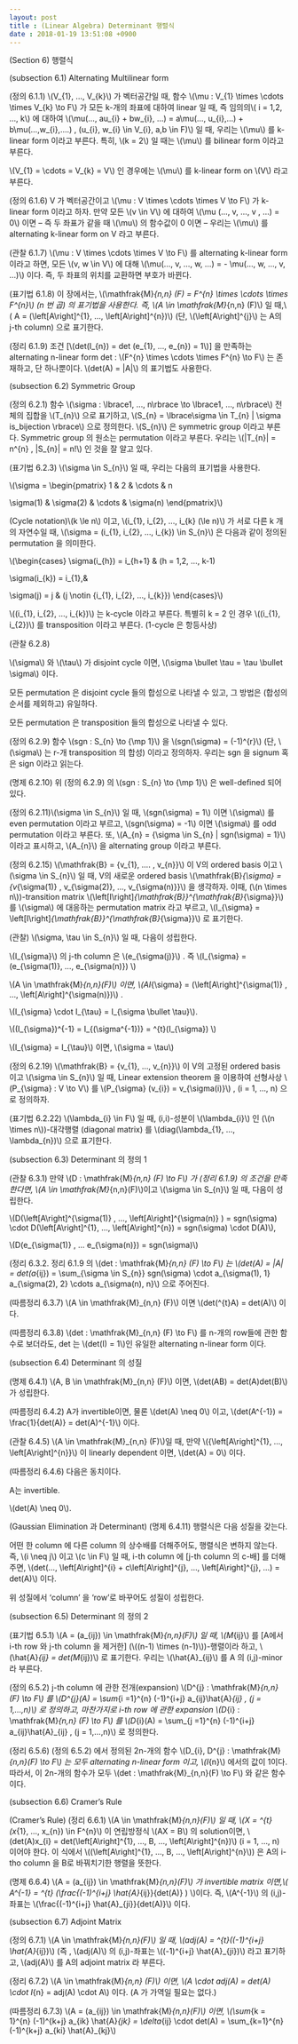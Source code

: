 ```yaml
---
layout: post
title : (Linear Algebra) Determinant 행렬식
date : 2018-01-19 13:51:08 +0900
---
```

(Section 6) 행렬식

(subsection 6.1) Alternating Multilinear form

(정의 6.1.1) \\(V_{1}, …, V_{k}\\) 가 벡터공간일 때, 함수 \\(\mu : V_{1} \times \cdots \times V_{k} \to F\\) 가 모든 k-개의 좌표에 대하여 linear 일 때, 즉 임의의\\( i = 1,2, …, k\\) 에 대하여 \\(\mu(…, au_{i} + bw_{i}, …) = a\mu(…, u_{i},…) + b\mu(…,w_{i},….) , (u_{i}, w_{i} \in V_{i}, a,b \in F)\\) 일 때, 우리는 \\(\mu\\) 를 k-linear form 이라고 부른다. 특히, \\(k = 2\\) 일 때는 \\(\mu\\) 를 bilinear form 이라고 부른다. 

\\(V_{1} = \cdots = V_{k} = V\\) 인 경우에는 \\(\mu\\) 를 k-linear form on \\(V\\) 라고 부른다.

(정의 6.1.6) V 가 벡터공간이고 \\(\mu : V \times \cdots \times V \to F\\) 가 k-linear form 이라고 하자. 만약 모든 \\(v \in V\\) 에 대하여 \\(\mu (…, v, …, v , …) = 0\\) 이면 – 즉 두 좌표가 같을 때 \\(\mu\\) 의 함수값이 0 이면 – 우리는 \\(\mu\\) 를 alternating k-linear form on V 라고 부른다.

(관찰 6.1.7) \\(\mu : V \times \cdots \times V \to F\\) 를 alternating k-linear form 이라고 하면, 모든 \\(v, w \in V\\) 에 대해 \\(\mu(…, v, …, w, …) = - \mu(…, w, …, v, …)\\) 이다. 즉, 두 좌표의 위치를 교환하면 부호가 바뀐다.

(표기법 6.1.8) 이 장에서는, \\(\mathfrak{M}_{n,n} (F) = F^{n} \times \cdots \times F^{n}\\) (n 번 곱) 의 표기법을 사용한다. 즉, \\(A \in \mathfrak{M}_{n,n} (F)\\) 일 때,\\( A = (\left[A\right]^{1}, …, \left[A\right]^{n})\\) (단, \\(\left[A\right]^{j}\\) 는 A의 j-th column) 으로 표기한다.

(정리 6.1.9) 조건 [\\(det(I_{n}) = det (e_{1}, …, e_{n}) = 1\\)] 을 만족하는 alternating n-linear form det : \\(F^{n} \times \cdots \times F^{n} \to F\\) 는 존재하고, 단 하나뿐이다. \\(det(A) = |A|\\) 의 표기법도 사용한다.

(subsection 6.2) Symmetric Group

(정의 6.2.1) 함수 \\(\sigma : \lbrace1, …, n\rbrace \to \lbrace1, …, n\rbrace\\) 전체의 집합을 \\(T_{n}\\) 으로 표기하고, \\(S_{n} = \lbrace\sigma \in T_{n} | \sigma is_bijection \rbrace\\) 으로 정의한다. \\(S_{n}\\) 은 symmetric group 이라고 부른다. Symmetric group 의 원소는 permutation 이라고 부른다. 우리는 \\(|T_{n}| = n^{n} , |S_{n}| = n!\\) 인 것을 잘 알고 있다.

(표기법 6.2.3) \\(\sigma \in S_{n}\\) 일 때, 우리는 다음의 표기법을 사용한다.

\\(\sigma = \begin{pmatrix} 1 & 2 & \cdots & n 



 \sigma(1) & \sigma(2) & \cdots & \sigma(n) \end{pmatrix}\\)

(Cycle notation)\\(k \le n\\) 이고, \\(i_{1}, i_{2}, …, i_{k} (\le n)\\) 가 서로 다른 k 개의 자연수일 때, \\(\sigma = (i_{1}, i_{2}, …, i_{k}) \in S_{n}\\) 은 다음과 같이 정의된 permutation 을 의미한다.

\\(\begin{cases} \sigma(i_{h}) = i_{h+1} & (h = 1,2, …, k-1) 



 \sigma(i_{k}) = i_{1},&  



 \sigma(j) = j & (j \notin {i_{1}, i_{2}, …, i_{k}}) \end{cases}\\)

\\((i_{1}, i_{2}, …, i_{k})\\) 는 k-cycle 이라고 부른다. 특별히 k = 2 인 경우 \\((i_{1}, i_{2})\\) 를 transposition 이라고 부른다. (1-cycle 은 항등사상)

(관찰 6.2.8) 

\\(\sigma\\) 와 \\(\tau\\) 가 disjoint cycle 이면, \\(\sigma \bullet \tau = \tau \bullet \sigma\\) 이다.

모든 permutation 은 disjoint cycle 들의 합성으로 나타낼 수 있고, 그 방법은 (합성의 순서를 제외하고) 유일하다.

모든 permutation 은 transposition 들의 합성으로 나타낼 수 있다.

(정의 6.2.9) 함수 \\(sgn : S_{n} \to {\mp 1}\\) 을 \\(sgn(\sigma) = (-1)^{r}\\) (단, \\(\sigma\\) 는 r-개 transposition 의 합성) 이라고 정의하자. 우리는 sgn 을 signum 혹은 sign 이라고 읽는다.

(명제 6.2.10) 위 (정의 6.2.9) 의 \\(sgn : S_{n} \to {\mp 1}\\) 은 well-defined 되어있다.

(정의 6.2.11)\\(\sigma \in S_{n}\\) 일 때, \\(sgn(\sigma) = 1\\) 이면 \\(\sigma\\) 를 even permutation 이라고 부르고, \\(sgn(\sigma) = -1\\) 이면 \\(\sigma\\) 를 odd permutation 이라고 부른다. 또, \\(A_{n} = {\sigma \in S_{n} | sgn(\sigma) = 1}\\) 이라고 표시하고, \\(A_{n}\\) 을 alternating group 이라고 부른다.

(정의 6.2.15) \\(\mathfrak{B} = {v_{1}, …. , v_{n}}\\) 이 V의 ordered basis 이고 \\(\sigma \in S_{n}\\) 일 때, V의 새로운 ordered basis \\(\mathfrak{B}_{\sigma} = {v_{\sigma(1)} , v_{\sigma(2)}, …, v_{\sigma(n)}}\\) 을 생각하자. 이때, (\\(n \times n\\))-transition matrix \\(\left[I\right]_{\mathfrak{B}}^{\mathfrak{B}_{\sigma}}\\) 를 \\(\sigma\\) 에 대응하는 permutation matrix 라고 부르고, \\(I_{\sigma} = \left[I\right]_{\mathfrak{B}}^{\mathfrak{B}_{\sigma}}\\) 로 표기한다.

(관찰) \\(\sigma, \tau \in S_{n}\\) 일 때, 다음이 성립한다.

\\(I_{\sigma}\\) 의 j-th column 은 \\(e_{\sigma(j)}\\) . 즉 \\(I_{\sigma} = (e_{\sigma(1)}, …, e_{\sigma(n)}) \\)

\\(A \in \mathfrak{M}_{n,n}(F)\\) 이면, \\(AI_{\sigma} = (\left[A\right]^{\sigma(1)} , …, \left[A\right]^{\sigma(n)})\\) .

\\(I_{\sigma} \cdot I_{\tau} = I_{\sigma \bullet \tau}\\).

\\((I_{\sigma})^{-1} = I_{(\sigma^{-1})} = ^{t}(I_{\sigma}) \\)

\\(I_{\sigma} = I_{\tau}\\) 이면, \\(\sigma = \tau\\)

(정의 6.2.19) \\(\mathfrak{B} = {v_{1}, …, v_{n}}\\) 이 V의 고정된 ordered basis 이고 \\(\sigma \in S_{n}\\) 일 때, Linear extension theorem 을 이용하여 선형사상 \\(P_{\sigma} : V \to V\\) 를 \\(P_{\sigma} (v_{i}) = v_{\sigma(i)}\\) , (i = 1, …, n) 으로 정의하자.

(표기법 6.2.22) \\(\lambda_{i} \in F\\) 일 때, (i,i)-성분이 \\(\lambda_{i}\\) 인 (\\(n \times n\\))-대각행렬 (diagonal matrix) 를 \\(diag(\lambda_{1}, …, \lambda_{n})\\) 으로 표기한다.

(subsection 6.3) Determinant 의 정의 1

(관찰 6.3.1) 만약 \\(D : \mathfrak{M}_{n,n} (F) \to F\\) 가 (정리 6.1.9) 의 조건을 만족한다면, \\(A \in \mathfrak{M}_{n,n}(F)\\)이고 \\(\sigma \in S_{n}\\) 일 때, 다음이 성립한다.

\\(D(\left[A\right]^{\sigma(1)} , …, \left[A\right]^{\sigma(n)} ) = sgn(\sigma) \cdot D(\left[A\right]^{1}, …, \left[A\right]^{n}) = sgn(\sigma) \cdot D(A)\\),

\\(D(e_{\sigma(1)} , … e_{\sigma(n)}) = sgn(\sigma)\\)

(정리 6.3.2. 정리 6.1.9 의 \\(det : \mathfrak{M}_{n,n} (F) \to F\\) 는 \\(det(A) = |A| = det(a_{ij}) = \sum_{\sigma \in S_{n}} sgn(\sigma) \cdot a_{\sigma(1), 1} a_{\sigma(2), 2} \cdots a_{\sigma(n), n}\\) 으로 주어진다.

(따름정리 6.3.7) \\(A \in \mathfrak{M}_{n,n} (F)\\) 이면 \\(det(^{t}A) = det(A)\\) 이다.

(따름정리 6.3.8) \\(det : \mathfrak{M}_{n,n} (F) \to F\\) 를 n-개의 row들에 관한 함수로 보더라도, det 는 \\(det(I) = 1\\)인 유일한 alternating n-linear form 이다.

(subsection 6.4) Determinant 의 성질

(명제 6.4.1) \\(A, B \in \mathfrak{M}_{n,n} (F)\\) 이면, \\(det(AB) = det(A)det(B)\\) 가 성립한다.

(따름정리 6.4.2) A가 invertible이면, 물론 \\(det(A) \neq 0\\) 이고, \\(det(A^{-1}) = \frac{1}{det(A)} = det(A)^{-1}\\) 이다.

(관찰 6.4.5) \\(A \in \mathfrak{M}_{n,n} (F)\\)일 때, 만약 \\({\left[A\right]^{1}, …, \left[A\right]^{n}}\\) 이 linearly dependent 이면, \\(det(A) = 0\\) 이다.

(따름정리 6.4.6) 다음은 동치이다.

 A는 invertible.

\\(det(A) \neq 0\\).

(Gaussian Elimination 과 Determinant) (명제 6.4.11) 행렬식은 다음 성질을 갖는다.

어떤 한 column 에 다른 column 의 상수배를 더해주어도, 행렬식은 변하지 않는다. 즉, \\(i \neq j\\) 이고 \\(c \in F\\) 일 때, i-th column 에 [j-th column 의 c-배] 를 더해주면,  \\(det(…, \left[A\right]^{i} + c\left[A\right]^{j}, …, \left[A\right]^{j}, …) = det(A)\\) 이다.

위 성질에서 ‘column’ 을 ‘row’로 바꾸어도 성질이 성립한다.

(subsection 6.5) Determinant 의 정의 2

(표기법 6.5.1) \\(A = (a_{ij}) \in \mathfrak{M}_{n,n}(F)\\) 일 때, \\(M_{ij}\\) 를 [A에서 i-th row 와 j-th column 을 제거한] (\\((n-1) \times (n-1)\\))-행렬이라 하고, \\(\hat{A}_{ij} = det(M_{ij})\\) 로 표기한다. 우리는 \\(\hat{A}_{ij}\\) 를 A 의 (i,j)-minor 라 부른다.

(정의 6.5.2) j-th column 에 관한 전개(expansion) \\(D^{j} : \mathfrak{M}_{n,n} (F) \to F\\) 를 \\(D^{j}(A) = \sum_{i =1}^{n} (-1)^{i+j} a_{ij}\hat{A}_{ij} , (j = 1,…,n)\\) 로 정의하고, 마찬가지로 i-th row 에 관한 expansion \\(D_{i} :  \mathfrak{M}_{n,n} (F) \to F\\) 를 \\(D_{i}(A) = \sum_{j =1}^{n} (-1)^{i+j} a_{ij}\hat{A}_{ij} , (j = 1,…,n)\\) 로 정의한다.

(정리 6.5.6) (정의 6.5.2) 에서 정의된 2n-개의 함수 \\(D_{i}, D^{j} : \mathfrak{M}_{n,n}(F) \to F\\) 는 모두 alternating n-linear form 이고, \\(I_{n}\\) 에서의 값이 1이다. 따라서, 이 2n-개의 함수가 모두 \\(det : \mathfrak{M}_{n,n}(F) \to F\\) 와 같은 함수이다.

(subsection 6.6) Cramer’s Rule

(Cramer’s Rule) (정리 6.6.1) \\(A \in \mathfrak{M}_{n,n}(F)\\) 일 때, \\(X = ^{t}(x_{1}, …, x_{n}) \in F^{n}\\) 이 연립방정식 \\(AX = B\\) 의 solution이면, \\(det(A)x_{i} = det(\left[A\right]^{1}, …, B, …, \left[A\right]^{n})\\) (i = 1, …, n) 이어야 한다. 이 식에서 \\((\left[A\right]^{1}, …, B, …, \left[A\right]^{n}\\)) 은 A의 i-tho column 을 B로 바꿔치기한 행렬을 뜻한다.

(명제 6.6.4) \\(A = (a_{ij}) \in \mathfrak{M}_{n,n}(F)\\) 가 invertible matrix 이면,\\( A^{-1} = ^{t} (\frac{(-1)^{i+j} \hat{A}_{ij}}{det(A)} ) \\)이다. 즉, \\(A^{-1}\\) 의 (i,j)-좌표는 \\(\frac{(-1)^{i+j} \hat{A}_{ji}}{det(A)}\\) 이다.

(subsection 6.7) Adjoint Matrix

(정의 6.7.1) \\(A \in \mathfrak{M}_{n,n}(F)\\) 일 때, \\(adj(A) = ^{t}((-1)^{i+j} \hat{A}_{ij})\\) (즉 , \\(adj(A)\\) 의 (i,j)-좌표는 \\((-1)^{i+j} \hat{A}_{ji})\\) 라고 표기하고, \\(adj(A)\\) 를 A의 adjoint matrix 라 부른다.

(정리 6.7.2) \\(A \in \mathfrak{M}_{n,n} (F)\\) 이면, \\(A \cdot adj(A) = det(A) \cdot I_{n} = adj(A) \cdot A\\) 이다. (A 가 가역일 필요는 없다.)

(따름정리 6.7.3) \\(A = (a_{ij}) \in \mathfrak{M}_{n,n}(F)\\) 이면, \\(\sum_{k = 1}^{n} (-1)^{k+j} a_{ik} \hat{A}_{jk} = \delta_{ij} \cdot det(A) = \sum_{k=1}^{n} (-1)^{k+j} a_{ki} \hat{A}_{kj}\\)

